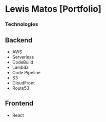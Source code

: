# Lewis Matos [Portfolio]

### Technologies

## Backend

* AWS
* Serverless
* CodeBuild
* Lambda
* Code Pipeline
* S3
* CloudFront
* Route53

## Frontend

* React

